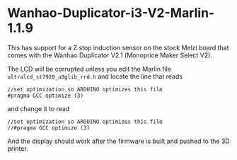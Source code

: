# Wanhao-Duplicator-i3-V2-Marlin-1.1.9

This has support for a Z stop induction sensor on the stock Melzi board that comes with the Wanhao Duplicator V2.1 (Monoprice Maker Select V2). 

The LCD will be corrupted unless you edit the Marlin file `ultralcd_st7920_u8glib_rrd.h` and locate the line that reads

```
//set optimization so ARDUINO optimizes this file
#pragma GCC optimize (3)
```

and change it to read

```
//set optimization so ARDUINO optimizes this file
//#pragma GCC optimize (3)
```

And the display should work after the firmware is built and pushed to the 3D printer.
